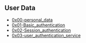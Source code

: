 ## User Data
- [0x00-personal_data](https://github.com/Gbemividz0n/alx-backend-user-data/blob/main/0x00-personal_data)
- [0x01-Basic_authentication](https://github.com/Gbemividz0n/alx-backend-user-data/blob/main/0x01-Basic_authentication)
- [0x02-Session_authentication](https://github.com/Gbemividz0n/alx-backend-user-data/blob/main/0x02-Session_authentication)
- [0x03-user_authentication_service](https://github.com/Gbemividz0n/alx-backend-user-data/blob/main/0x03-user_authentication_service)
